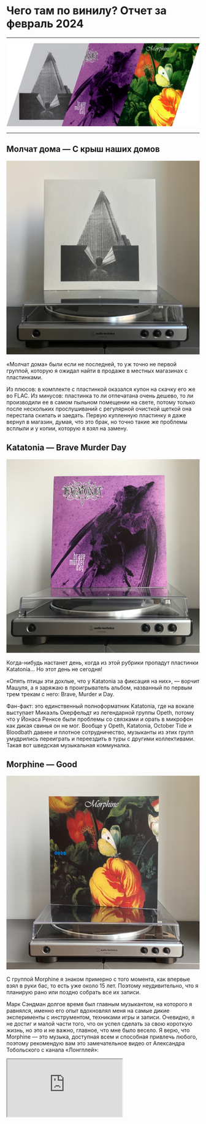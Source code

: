 # Чего там по винилу? Отчет за февраль 2024

***

![](./img/cover.png)

***

## Молчат дома — С крыш наших домов

![](./img/molchat-doma-s-krysh-nashyh-domov.jpg)

«Молчат дома» были если не последней, то уж точно не первой группой, которую я ожидал найти в продаже в местных магазинах с пластинками.

Из плюсов: в комплекте с пластинкой оказался купон на скачку его же во FLAC.
Из минусов: пластинка то ли отпечатана очень дешево, то ли производили ее в самом пыльном помещении на свете, потому только после нескольких прослушиваний с регулярной очисткой щеткой она перестала скипать и заедать.
Первую купленную пластинку я даже вернул в магазин, думая, что это брак, но точно такие же проблемы всплыли и у копии, которую я взял на замену.

## Katatonia — Brave Murder Day

![](./img/katatonia-brave-murder-day.jpg)

Когда-нибудь настанет день, когда из этой рубрики пропадут пластинки Katatonia...
Но этот день не сегодня!

«Опять птицы эти дохлые, что у Katatonia за фиксация на них», — ворчит Машуля, а я заряжаю в проигрыватель альбом, названный по первым трем трекам с него: Brave, Murder и Day.

Фан-факт: это единственный полноформатник Katatonia, где на вокале выступает Микаэль Окерфельдт из легендарной группы Opeth, потому что у Йонаса Ренксе были проблемы со связками и орать в микрофон как дикая свинья он не мог.
Вообще у Opeth, Katatonia, October Tide и Bloodbath давнее и плотное сотрудничество, музыканты из этих групп умудрились переиграть и переездить в туры с другими коллективами.
Такая вот шведская музыкальная коммуналка.

## Morphine — Good

![](./img/morphine-good.jpg)

С группой Morphine я знаком примерно с того момента, как впервые взял в руки бас, то есть уже около 15 лет.
Поэтому неудивительно, что я планирую рано или поздно собрать все их записи.

Марк Сэндман долгое время был главным музыкантом, на которого я равнялся, именно его опыт вдохновлял меня на самые дикие эксперименты с инструментом, техниками игры и записи.
Очевидно, я не достиг и малой части того, что он успел сделать за свою короткую жизнь, но это и не важно, главное, что мне было весело.
Я верю, что Morphine — это музыка, доступная всем и способная привлечь любого, поэтому рекомендую вам это замечательное видео от Александра Тобольского с канала «Лонгплей»:

<iframe src="https://www.youtube-nocookie.com/embed/CN6Rwvp7q7U?si=T8_sC46rNqfNKml0"></iframe>

